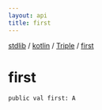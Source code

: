 ```yaml
---
layout: api
title: first
---
```

[stdlib](../../index.html) / [kotlin](../index.html) / [Triple](index.html) / [first](first.html)

# first

```
public val first: A
```
